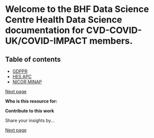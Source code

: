 # Welcome to the BHF Data Science Centre Health Data Science documentation for CVD-COVID-UK/COVID-IMPACT members.


## Table of contents

* [GDPPR](gdppr.md)
* [HES APC](hes_apc.md)
* [NICOR MINAP](nicor_minap.md)


[Next page](gdppr.md)

**Who is this resource for:** 


**Contribute to this work**

Share your insights by...


[Next page](gdppr.md)
